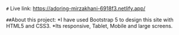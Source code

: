 `#` Live link: https://adoring-mirzakhani-6918f3.netlify.app/

`##`About this project: 
*I have used Bootstrap 5 to design this site with HTML5 and CSS3.
*Its responsive, Tablet, Mobile and large screens.
 
